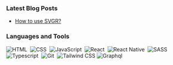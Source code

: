 ### Latest Blog Posts
- [How to use SVGR?](https://dev.to/mihrilp/how-to-use-svgr-25gj)

### Languages and Tools
![HTML](https://img.shields.io/badge/-HTML-05122A?style=flat&logo=HTML5)&nbsp;
![CSS](https://img.shields.io/badge/-CSS-05122A?style=flat&logo=CSS3&logoColor=1572B6)&nbsp;
![JavaScript](https://img.shields.io/badge/-JavaScript-05122A?style=flat&logo=javascript)&nbsp;
![React](https://img.shields.io/badge/-React-05122A?style=flat&logo=react)&nbsp;
![React Native](https://img.shields.io/badge/-React%20Native-05122A?style=flat&logo=react)&nbsp;
![SASS](https://img.shields.io/badge/-Sass-05122A?style=flat&logo=SASS)&nbsp;
![Typescript](https://img.shields.io/badge/-TypeScript-05122A?style=flat&logo=TypeScript)&nbsp;
![Git](https://img.shields.io/badge/-Git-05122A?style=flat&logo=git)&nbsp;
![Tailwind CSS](https://img.shields.io/badge/-Tailwind_CSS-05122A?style=flat&logo=tailwindcss)
![Graphql](https://img.shields.io/badge/-Graphql-05122A?style=flat&logo=graphql&logoColor=663399)&nbsp;
<br>

